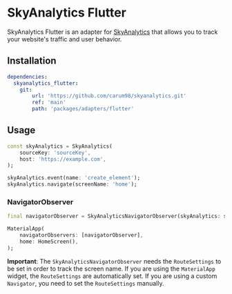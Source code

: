 # SkyAnalytics Flutter
SkyAnalytics Flutter is an adapter for [SkyAnalytics](https://github.com/carum98/skyanalytics) that allows you to track your website's traffic and user behavior.

## Installation
```yaml
dependencies:
  skyanalytics_flutter: 
    git: 
        url: 'https://github.com/carum98/skyanalytics.git'
        ref: 'main'
        path: 'packages/adapters/flutter'
```

## Usage
```dart
const skyAnalytics = SkyAnalytics(
    sourceKey: 'sourceKey',
    host: 'https://example.com',
);

skyAnalytics.event(name: 'create_element');
skyAnalytics.navigate(screenName: 'home');
```

### NavigatorObserver
```dart
final navigatorObserver = SkyAnalyticsNavigatorObserver(skyAnalytics: skyAnalytics);

MaterialApp(
    navigatorObservers: [navigatorObserver],
    home: HomeScreen(),
);
```

**Important**: The `SkyAnalyticsNavigatorObserver` needs the `RouteSettings` to be set in order to track the screen name. If you are using the `MaterialApp` widget, the `RouteSettings` are automatically set. If you are using a custom `Navigator`, you need to set the `RouteSettings` manually.